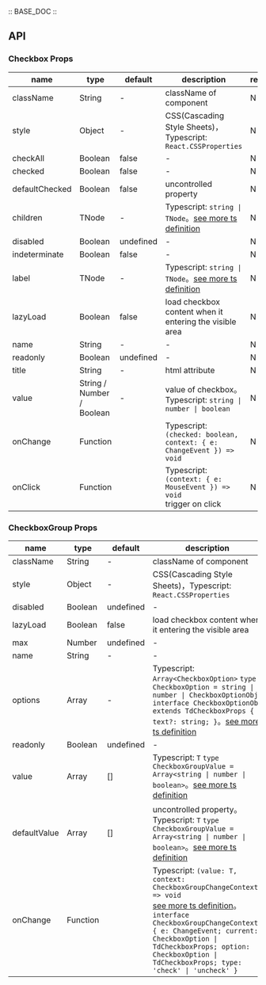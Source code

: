 :: BASE_DOC ::

## API

### Checkbox Props

name | type | default | description | required
-- | -- | -- | -- | --
className | String | - | className of component | N
style | Object | - | CSS(Cascading Style Sheets)，Typescript: `React.CSSProperties` | N
checkAll | Boolean | false | \- | N
checked | Boolean | false | \- | N
defaultChecked | Boolean | false | uncontrolled property | N
children | TNode | - | Typescript: `string \| TNode`。[see more ts definition](https://github.com/Tencent/tdesign-react/blob/develop/packages/components/common.ts) | N
disabled | Boolean | undefined | \- | N
indeterminate | Boolean | false | \- | N
label | TNode | - | Typescript: `string \| TNode`。[see more ts definition](https://github.com/Tencent/tdesign-react/blob/develop/packages/components/common.ts) | N
lazyLoad | Boolean | false | load checkbox content when it entering the visible area | N
name | String | - | \- | N
readonly | Boolean | undefined | \- | N
title | String | - | html attribute | N
value | String / Number / Boolean | - | value of checkbox。Typescript: `string \| number \| boolean` | N
onChange | Function |  | Typescript: `(checked: boolean, context: { e: ChangeEvent }) => void`<br/> | N
onClick | Function |  | Typescript: `(context: { e: MouseEvent }) => void`<br/>trigger on click | N


### CheckboxGroup Props

name | type | default | description | required
-- | -- | -- | -- | --
className | String | - | className of component | N
style | Object | - | CSS(Cascading Style Sheets)，Typescript: `React.CSSProperties` | N
disabled | Boolean | undefined | \- | N
lazyLoad | Boolean | false | load checkbox content when it entering the visible area | N
max | Number | undefined | \- | N
name | String | - | \- | N
options | Array | - | Typescript: `Array<CheckboxOption>` `type CheckboxOption = string \| number \| CheckboxOptionObj` `interface CheckboxOptionObj extends TdCheckboxProps { text?: string; }`。[see more ts definition](https://github.com/Tencent/tdesign-react/blob/develop/packages/components/checkbox/type.ts) | N
readonly | Boolean | undefined | \- | N
value | Array | [] | Typescript: `T` `type CheckboxGroupValue = Array<string \| number \| boolean>`。[see more ts definition](https://github.com/Tencent/tdesign-react/blob/develop/packages/components/checkbox/type.ts) | N
defaultValue | Array | [] | uncontrolled property。Typescript: `T` `type CheckboxGroupValue = Array<string \| number \| boolean>`。[see more ts definition](https://github.com/Tencent/tdesign-react/blob/develop/packages/components/checkbox/type.ts) | N
onChange | Function |  | Typescript: `(value: T, context: CheckboxGroupChangeContext) => void`<br/>[see more ts definition](https://github.com/Tencent/tdesign-react/blob/develop/packages/components/checkbox/type.ts)。<br/>`interface CheckboxGroupChangeContext { e: ChangeEvent; current: CheckboxOption \| TdCheckboxProps; option: CheckboxOption \| TdCheckboxProps; type: 'check' \| 'uncheck' }`<br/> | N
